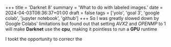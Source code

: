 +++
title = 'Darknet 8'
summary = 'What to do with labeled images.'
date = 2024-04-03T08:36:37+01:00
draft = false
tags = ['yolo', 'goal 3', 'google colab', 'jupyter notebook', 'github']
+++
So I was greatly slowed down by Google Colabs' limitations but found out that setting *AVX2* and *OPENMP* to 1 will make **Darknet** use the **cpu**, making it pointless to run a **GPU** runtime

I tookt the opportunity to correcr the

